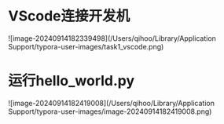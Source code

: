 # VScode连接开发机

![image-20240914182339498](/Users/qihoo/Library/Application Support/typora-user-images/task1_vscode.png)

# 运行hello_world.py

![image-20240914182419008](/Users/qihoo/Library/Application Support/typora-user-images/image-20240914182419008.png)
